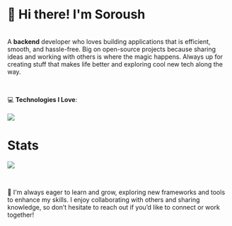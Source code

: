 

**<h1>👋 Hi there! I'm Soroush</h1>**
<br>
A **backend** developer who loves building applications that is efficient, smooth, and hassle-free. Big on open-source projects because sharing ideas and working with others is where the magic happens. Always up for creating stuff that makes life better and exploring cool new tech along the way.

<br>

💻 **Technologies I Love**:
<br>
<br>
<a href="#">
    <img src="https://skillicons.dev/icons?i=js,ts,expressjs,nestjs,nodejs,git,github,vscode,postman,vue,prisma,linux,postgres,go,bun,redis,&theme=dark" />
</a>


<h1 align="left">Stats</h1>
<a href="https://github.com/jameselite"></a>
<p align="left">
  <img src="https://github-readme-stats.vercel.app/api?username=jameselite&theme=midnight-purple&show_icons=true" />
</p>
<br>
    
🌟 I'm always eager to learn and grow, exploring new frameworks and tools to enhance my skills. I enjoy collaborating with others and sharing knowledge, so don’t hesitate to reach out if you’d like to connect or work together!
